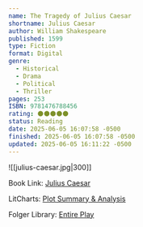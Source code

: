 ```yaml
---
name: The Tragedy of Julius Caesar
shortname: Julius Caesar
author: William Shakespeare
published: 1599
type: Fiction
format: Digital
genre:
  - Historical
  - Drama
  - Political
  - Thriller
pages: 253
ISBN: 9781476788456
rating: 🌑🌑🌑🌑🌑
status: Reading
date: 2025-06-05 16:07:58 -0500
finished: 2025-06-05 16:07:58 -0500
updated: 2025-06-05 16:11:22 -0500
---
```


![[julius-caesar.jpg|300]]

Book Link: [Julius Caesar](https://www.goodreads.com/book/show/21943105-julius-caesar)

LitCharts: [Plot Summary & Analysis](https://www.litcharts.com/shakescleare/shakespeare-translations/julius-caesar)

Folger Library: [Entire Play](https://www.folger.edu/explore/shakespeares-works/julius-caesar/read/)
